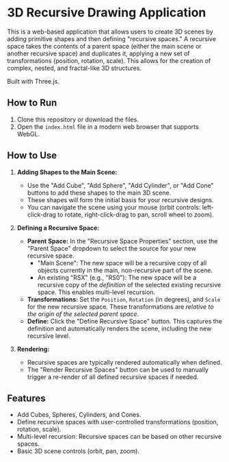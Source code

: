 # 3D Recursive Drawing Application

This is a web-based application that allows users to create 3D scenes by adding primitive shapes and then defining "recursive spaces." A recursive space takes the contents of a parent space (either the main scene or another recursive space) and duplicates it, applying a new set of transformations (position, rotation, scale). This allows for the creation of complex, nested, and fractal-like 3D structures.

Built with Three.js.

## How to Run

1.  Clone this repository or download the files.
2.  Open the `index.html` file in a modern web browser that supports WebGL.

## How to Use

1.  **Adding Shapes to the Main Scene:**
    *   Use the "Add Cube", "Add Sphere", "Add Cylinder", or "Add Cone" buttons to add these shapes to the main 3D scene.
    *   These shapes will form the initial basis for your recursive designs.
    *   You can navigate the scene using your mouse (orbit controls: left-click-drag to rotate, right-click-drag to pan, scroll wheel to zoom).

2.  **Defining a Recursive Space:**
    *   **Parent Space:** In the "Recursive Space Properties" section, use the "Parent Space" dropdown to select the source for your new recursive space.
        *   "Main Scene": The new space will be a recursive copy of all objects currently in the main, non-recursive part of the scene.
        *   An existing "RSX" (e.g., "RS0"): The new space will be a recursive copy of the *definition* of the selected existing recursive space. This enables multi-level recursion.
    *   **Transformations:** Set the `Position`, `Rotation` (in degrees), and `Scale` for the new recursive space. These transformations are *relative to the origin of the selected parent space*.
    *   **Define:** Click the "Define Recursive Space" button. This captures the definition and automatically renders the scene, including the new recursive level.

3.  **Rendering:**
    *   Recursive spaces are typically rendered automatically when defined.
    *   The "Render Recursive Spaces" button can be used to manually trigger a re-render of all defined recursive spaces if needed.

## Features

*   Add Cubes, Spheres, Cylinders, and Cones.
*   Define recursive spaces with user-controlled transformations (position, rotation, scale).
*   Multi-level recursion: Recursive spaces can be based on other recursive spaces.
*   Basic 3D scene controls (orbit, pan, zoom).
